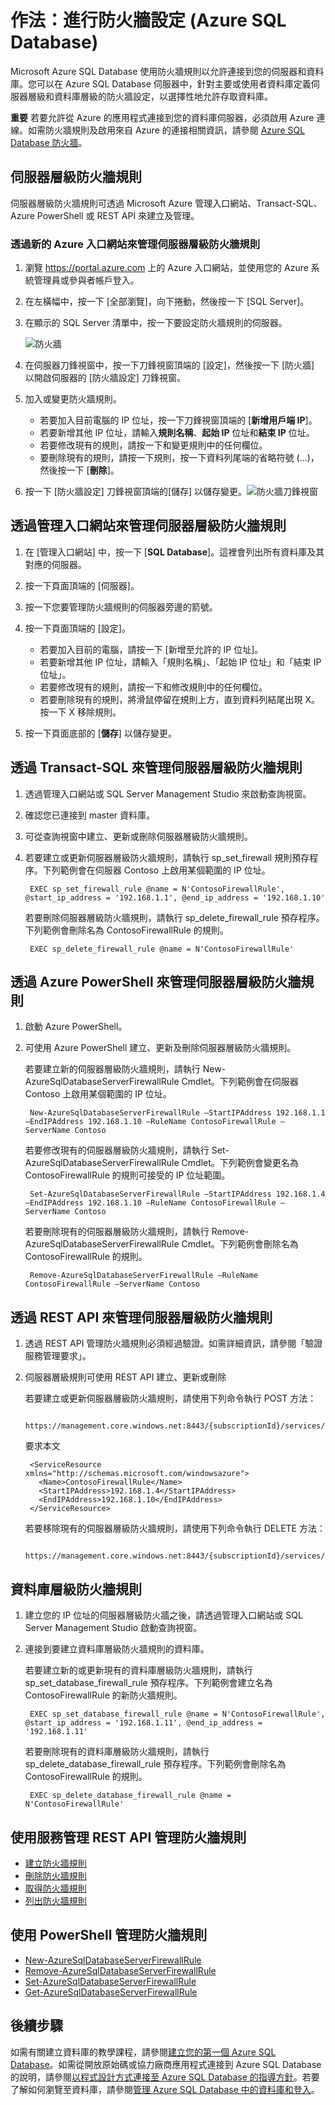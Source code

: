 <properties
	pageTitle="作法：進行防火牆設定 (Azure SQL Database)"
	description="設定 Azure SQL Database 的防火牆"
	services="sql-database"
	documentationCenter=""
	authors="BYHAM"
	manager="jeffreyg"
	editor=""/>


<tags
	ms.service="sql-database"
	ms.workload="data-management"
	ms.tgt_pltfrm="na"
	ms.devlang="dotnet"
	ms.topic="get-started-article" 
	ms.date="06/22/2015"
	ms.author="rickbyh"/>


# 作法：進行防火牆設定 (Azure SQL Database)

 Microsoft Azure SQL Database 使用防火牆規則以允許連接到您的伺服器和資料庫。您可以在 Azure SQL Database 伺服器中，針對主要或使用者資料庫定義伺服器層級和資料庫層級的防火牆設定，以選擇性地允許存取資料庫。

**重要** 若要允許從 Azure 的應用程式連接到您的資料庫伺服器，必須啟用 Azure 連線。如需防火牆規則及啟用來自 Azure 的連接相關資訊，請參閱 [Azure SQL Database 防火牆](https://msdn.microsoft.com/library/azure/ee621782.aspx)。


## 伺服器層級防火牆規則

伺服器層級防火牆規則可透過 Microsoft Azure 管理入口網站、Transact-SQL、Azure PowerShell 或 REST API 來建立及管理。

### 透過新的 Azure 入口網站來管理伺服器層級防火牆規則
1. 瀏覽 https://portal.azure.com 上的 Azure 入口網站，並使用您的 Azure 系統管理員或參與者帳戶登入。
2. 在左橫幅中，按一下 [全部瀏覽]，向下捲動，然後按一下 [SQL Server]。
3. 在顯示的 SQL Server 清單中，按一下要設定防火牆規則的伺服器。

	![防火牆][1]

4. 在伺服器刀鋒視窗中，按一下刀鋒視窗頂端的 [設定]，然後按一下 [防火牆] 以開啟伺服器的 [防火牆設定] 刀鋒視窗。
5. 加入或變更防火牆規則。

	* 若要加入目前電腦的 IP 位址，按一下刀鋒視窗頂端的 [**新增用戶端 IP**]。
	* 若要新增其他 IP 位址，請輸入**規則名稱**、**起始 IP** 位址和**結束 IP** 位址。
	* 若要修改現有的規則，請按一下和變更規則中的任何欄位。
	* 要刪除現有的規則，請按一下規則，按一下資料列尾端的省略符號 (...)，然後按一下 [**刪除**]。
6. 按一下 [防火牆設定] 刀鋒視窗頂端的[儲存] 以儲存變更。![防火牆刀鋒視窗][2] 

## 透過管理入口網站來管理伺服器層級防火牆規則 

1. 在 [管理入口網站] 中，按一下 [**SQL Database**]。這裡會列出所有資料庫及其對應的伺服器。
1. 按一下頁面頂端的 [伺服器]。
2. 按一下您要管理防火牆規則的伺服器旁邊的箭號。
3. 按一下頁面頂端的 [設定]。

	*  若要加入目前的電腦，請按一下 [新增至允許的 IP 位址]。
	*  若要新增其他 IP 位址，請輸入「規則名稱」、「起始 IP 位址」和「結束 IP 位址」。
	*  若要修改現有的規則，請按一下和修改規則中的任何欄位。
	*  若要刪除現有的規則，將滑鼠停留在規則上方，直到資料列結尾出現 X。按一下 X 移除規則。
8. 按一下頁面底部的 [**儲存**] 以儲存變更。

## 透過 Transact-SQL 來管理伺服器層級防火牆規則
1. 透過管理入口網站或 SQL Server Management Studio 來啟動查詢視窗。
2. 確認您已連接到 master 資料庫。
3. 可從查詢視窗中建立、更新或刪除伺服器層級防火牆規則。
4. 若要建立或更新伺服器層級防火牆規則，請執行 sp_set_firewall 規則預存程序。下列範例會在伺服器 Contoso 上啟用某個範圍的 IP 位址。

		EXEC sp_set_firewall_rule @name = N'ContosoFirewallRule', @start_ip_address = '192.168.1.1', @end_ip_address = '192.168.1.10'

	若要刪除伺服器層級防火牆規則，請執行 sp_delete_firewall_rule 預存程序。下列範例會刪除名為 ContosoFirewallRule 的規則。
 
		EXEC sp_delete_firewall_rule @name = N'ContosoFirewallRule'
 
## 透過 Azure PowerShell 來管理伺服器層級防火牆規則
1. 啟動 Azure PowerShell。
2. 可使用 Azure PowerShell 建立、更新及刪除伺服器層級防火牆規則。 

	若要建立新的伺服器層級防火牆規則，請執行 New-AzureSqlDatabaseServerFirewallRule Cmdlet。下列範例會在伺服器 Contoso 上啟用某個範圍的 IP 位址。
 
		New-AzureSqlDatabaseServerFirewallRule –StartIPAddress 192.168.1.1 –EndIPAddress 192.168.1.10 –RuleName ContosoFirewallRule –ServerName Contoso
 
	若要修改現有的伺服器層級防火牆規則，請執行 Set-AzureSqlDatabaseServerFirewallRule Cmdlet。下列範例會變更名為 ContosoFirewallRule 的規則可接受的 IP 位址範圍。
 
		Set-AzureSqlDatabaseServerFirewallRule –StartIPAddress 192.168.1.4 –EndIPAddress 192.168.1.10 –RuleName ContosoFirewallRule –ServerName Contoso

	若要刪除現有的伺服器層級防火牆規則，請執行 Remove-AzureSqlDatabaseServerFirewallRule Cmdlet。下列範例會刪除名為 ContosoFirewallRule 的規則。

		Remove-AzureSqlDatabaseServerFirewallRule –RuleName ContosoFirewallRule –ServerName Contoso
 
## 透過 REST API 來管理伺服器層級防火牆規則
1. 透過 REST API 管理防火牆規則必須經過驗證。如需詳細資訊，請參閱「驗證服務管理要求」。
2. 伺服器層級規則可使用 REST API 建立、更新或刪除

	若要建立或更新伺服器層級防火牆規則，請使用下列命令執行 POST 方法：
 
		https://management.core.windows.net:8443/{subscriptionId}/services/sqlservers/servers/Contoso/firewallrules
	
	要求本文

		<ServiceResource xmlns="http://schemas.microsoft.com/windowsazure">
		  <Name>ContosoFirewallRule</Name>
		  <StartIPAddress>192.168.1.4</StartIPAddress>
		  <EndIPAddress>192.168.1.10</EndIPAddress>
		</ServiceResource>
 

	若要移除現有的伺服器層級防火牆規則，請使用下列命令執行 DELETE 方法：
	 
		https://management.core.windows.net:8443/{subscriptionId}/services/sqlservers/servers/Contoso/firewallrules/ContosoFirewallRule
 
## 資料庫層級防火牆規則

1. 建立您的 IP 位址的伺服器層級防火牆之後，請透過管理入口網站或 SQL Server Management Studio 啟動查詢視窗。
2. 連接到要建立資料庫層級防火牆規則的資料庫。

	若要建立新的或更新現有的資料庫層級防火牆規則，請執行 sp_set_database_firewall_rule 預存程序。下列範例會建立名為 ContosoFirewallRule 的新防火牆規則。
 
		EXEC sp_set_database_firewall_rule @name = N'ContosoFirewallRule', @start_ip_address = '192.168.1.11', @end_ip_address = '192.168.1.11'
 
	若要刪除現有的資料庫層級防火牆規則，請執行 sp_delete_database_firewall_rule 預存程序。下列範例會刪除名為 ContosoFirewallRule 的規則。
 
		EXEC sp_delete_database_firewall_rule @name = N'ContosoFirewallRule'


## 使用服務管理 REST API 管理防火牆規則

* [建立防火牆規則](https://msdn.microsoft.com/library/azure/dn505712.aspx)
* [刪除防火牆規則](https://msdn.microsoft.com/library/azure/dn505706.aspx)
* [取得防火牆規則](https://msdn.microsoft.com/library/azure/dn505698.aspx)
* [列出防火牆規則](https://msdn.microsoft.com/library/azure/dn505715.aspx)

## 使用 PowerShell 管理防火牆規則

* [New-AzureSqlDatabaseServerFirewallRule](https://msdn.microsoft.com/library/azure/dn546724.aspx)
* [Remove-AzureSqlDatabaseServerFirewallRule](https://msdn.microsoft.com/library/azure/dn546727.aspx)
* [Set-AzureSqlDatabaseServerFirewallRule](https://msdn.microsoft.com/library/azure/dn546739.aspx)
* [Get-AzureSqlDatabaseServerFirewallRule](https://msdn.microsoft.com/library/azure/dn546731.aspx)
 
## 後續步驟

如需有關建立資料庫的教學課程，請參閱[建立您的第一個 Azure SQL Database](sql-database-get-started.md)。如需從開放原始碼或協力廠商應用程式連接到 Azure SQL Database 的說明，請參閱[以程式設計方式連接至 Azure SQL Database 的指導方針](https://msdn.microsoft.com/library/azure/ee336282.aspx)。若要了解如何瀏覽至資料庫，請參閱[管理 Azure SQL Database 中的資料庫和登入](https://msdn.microsoft.com/library/azure/ee336235.aspx)。

<!--Image references-->
[1]: ./media/sql-database-configure-firewall-settings/AzurePortalBrowseForFirewall.png
[2]: ./media/sql-database-configure-firewall-settings/AzurePortalFirewallSettings.png
<!--anchors-->

<!---HONumber=July15_HO2-->